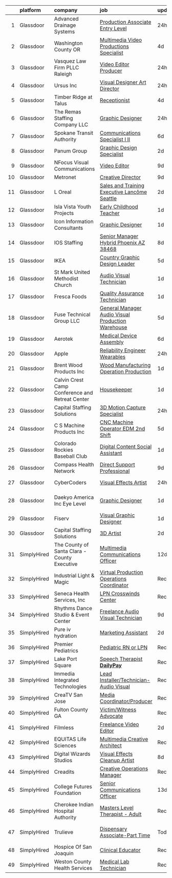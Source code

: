 

|    | platform    | company                                          | job                                                                                                                                                                                                                                                                                                                                                                                                                                                                                                                                                                                                                                                                                                                                                                                                                                                                                                                                                                                                                                                                                                                                                                                                                                                                                                                                                                                                     | update_time   | location                    |
|---:|:------------|:-------------------------------------------------|:--------------------------------------------------------------------------------------------------------------------------------------------------------------------------------------------------------------------------------------------------------------------------------------------------------------------------------------------------------------------------------------------------------------------------------------------------------------------------------------------------------------------------------------------------------------------------------------------------------------------------------------------------------------------------------------------------------------------------------------------------------------------------------------------------------------------------------------------------------------------------------------------------------------------------------------------------------------------------------------------------------------------------------------------------------------------------------------------------------------------------------------------------------------------------------------------------------------------------------------------------------------------------------------------------------------------------------------------------------------------------------------------------------|:--------------|:----------------------------|
|  1 | Glassdoor   | Advanced Drainage Systems                        | [Production Associate   Entry Level](https://www.glassdoor.com/partner/jobListing.htm?pos=124&ao=1110586&s=58&guid=000001828bb01efa8d3d48e99f5fdfd6&src=GD_JOB_AD&t=SR&vt=w&ea=1&cs=1_1827d4ee&cb=1660200951991&jobListingId=1008064785948&cpc=DE56C24FF6DEC286&jrtk=3-0-1ga5r07orjii0801-1ga5r07pdirm6800-6ec905dcd6ccc3f4--6NYlbfkN0AfGgGWXkGulFxTi1jEdQ6HSFOWeXz4F5c6rZubk9ceUSqZ6Cey-5WDqkKDLmzq6H0f1UUG_PRg8akJTi0t1Mg7kEejpS_a48USjLfwkfLh3GomEbDxFVsczfTKqUQVlsOzY28tNUNY19DNMPssnYqqiHTWOdvdUK4S1WAsBs51YYndkXFeQ7lyUAke-V6-0Biw6Yu-Ao7t867Qnz9QehAnhWkCqRefjhUOpDH8A8CnYQmW33qLPzOCml9a6qF4elwQYcRKmc08qahp3VkspnyoR8IyOa193qn5Nntf6FekfXifmA0snuPLkLtUfRqwyZHlRNZ2PLGZDbWY8XRI2IZn3nY1Kd3PeO12CC48Vaguz81sfpFyMoJSfXxzydrJT-bRrbwN3eTaUJKBR85Wf9jwzn8uC3--g_6_EPZl0txX2de0egNMCnfkL3h7sy8QoXbHYa96zDQCEwBuOTmADJeFNqwHWVGsU3KrgS9vcs0fnjJO-2Vlx6hkpdsgSAP-sz4vFYzvmmItJn0HHzSrDY7d)                                                                                                                                                                                                                                                                                                                                                                                                                                                                                                           | 24h           | Harrisonville, MO           |
|  2 | Glassdoor   | Washington County  OR                            | [Multimedia Video Productions Specialist](https://www.glassdoor.com/partner/jobListing.htm?pos=118&ao=1110586&s=58&guid=000001828bb01efa8d3d48e99f5fdfd6&src=GD_JOB_AD&t=SR&vt=w&cs=1_f2a777aa&cb=1660200951990&jobListingId=1008057098416&cpc=1160948BCBA38B5B&jrtk=3-0-1ga5r07orjii0801-1ga5r07pdirm6800-b5aab68341fefe14--6NYlbfkN0AzY0b1Y_R1OYsC5gwLmtpZQ_BO_KxppBT5eQ6JKLA0ZilQ_honIT0bPnzjjG-jF7_gJ4xFFWJ9HaQvWOlC6AigIUrH0_-HfqmrqVfXU9kJtn8BNtliO3Z-9f1QyQtxmzuIOzNRBEiAgBUByviNZyxZ-IvwU8i9jHfbCFjUyR7ZzEeJOWD5KEjNsFwe58DGcxzGowCKXgZ9Nwf7e0_pzB3Ck_S6Ky4ccsO954FJUktQUemTKtyx-iTmm81csrxgFHKtSc1N6hgQ-GOHn12mysrASSod0K-j0OYPDnpyJfrY1x-rURSdye8f-jlb402VbvnoXb5PXB-PSuRogLLSCwpX3fbo98OUoMBbmTwwSmsQWnfo6OQtqhxcc3j0fFtpPEnoDBvlcOWMs2r6RxR-wbgXyZdfY0FAQUh9fuJTLEet-OyxfCDYwHH-LOmLEPbLBtmStD1TV-4Zq31wFSuGWEbUmGA9RlaVlh_5VDEtMCU5QVLXm0PBZaTo-LvjSBX4KUnlKPAxh8rIL45Wbg0J6qHqyElMh0tUWUlM6XbyHi_xq2kwGLsL882C)                                                                                                                                                                                                                                                                                                                                                                                                                                                                           | 4d            | Hillsboro, OR               |
|  3 | Glassdoor   | Vasquez Law Firm  PLLC   Raleigh                 | [Video Editor Producer](https://www.glassdoor.com/partner/jobListing.htm?pos=109&ao=1110586&s=58&guid=000001828bb01efa8d3d48e99f5fdfd6&src=GD_JOB_AD&t=SR&vt=w&ea=1&cs=1_e543c8d1&cb=1660200951989&jobListingId=1008066070915&cpc=92BEE8AC7E71C1CB&jrtk=3-0-1ga5r07orjii0801-1ga5r07pdirm6800-bdb9dff841971b3b--6NYlbfkN0DLWr0FuvwmpNY589ecXM0wpB-l41nBtAe9mv-PvJGiqTqbP3rxakB5fKySI5HM3y8LScPftkmjvB0y4RjtOU_FtGldX2LHgdAvFGad6Ydvc_naUqRzflwcyc2-vGpSX_gl_pkG1kzQdaz9vnnoU1PvTKEbNoc4w4qfKdHKXWz39UUItBg6O1aux2cmwzSOsI9jbef36WINd3QZfMkyQ6OskTukD0brxShk-mNzLJm6Z3ctb8ssJKWTSQajGw0Ha39lYkrfOWDlBQ_kHiWySs7nLZDiUUoA0memsnO6JlNf8VR0eZ44t7G5b9COTAHIbZvc4Jf8AWA-CBFmwh6bzDq7Eu2zoZI2ZsVKGorCBytZoL1v1vBbcFUM_SH6h_cVtLiLW9taHbuWW1tXoF_ZWIjmp-1v1c82VLneL9W594LHL5D6WLMBS0uH85CpNiIJwZxN7Bznu9-H4AYWtMl-BlbuqkjJIcMBb8F_arIJyu9d3i850HY3SJikoRGMzWutaKFQ2cCqCm6Idw%3D%3D)                                                                                                                                                                                                                                                                                                                                                                                                                                                                                                                            | 24h           | Raleigh, NC                 |
|  4 | Glassdoor   | Ursus  Inc                                       | [Visual Designer   Art Director](https://www.glassdoor.com/partner/jobListing.htm?pos=123&ao=1110586&s=58&guid=000001828bb01efa8d3d48e99f5fdfd6&src=GD_JOB_AD&t=SR&vt=w&ea=1&cs=1_d956849e&cb=1660200951990&jobListingId=1008065843940&cpc=FAE5E775D180B2FB&jrtk=3-0-1ga5r07orjii0801-1ga5r07pdirm6800-4625bd54921741d6--6NYlbfkN0CT8vBT9H5mqECx2dfLV_FONLPDKpIRssxVwtj05Tmm4rA5I0VNOPdM1oYsK66ov5rR-0llSTGPp7A0MuXqOESjJOYDoyszYhL5hevKc6aJI-8zFdopCCHYxAjiNc6fCTmDxk_9CQhZLa4Mjo8YTYTXE-rjr3tqI_e9km63Kf_7W1EAsBZqyC9tu-dSHS21xu6IwyIOmZcKwj3yFswXqjAWZIJEbZKyTYJrAI9B_K5P9tLEhWFIvRIZtVujLHGW_yZZIdh5ZECQF3TOlpjKUNlamMzU6Cu1iK0o-uR4R5xydMxXG-9mwJX2yGSovpWot806F-3Or3B3kzlzmbk4pLrv-X9Xb1RT_LUr-yTrIjpqRLMB9gFVetqYP51CRqwrlCYxGSHPjYsO_yzuNGBwlUFDUWMQcGyK34vIZkE_9znCdVZKysAHUR5d30XmnP68LkeeVg-a5NQ-OIaT60UR312s4kDfxgxTLVd9C7hle2W5kZZNiWIR3gZiJh6S8nzFp0b6-gKdkEjMBuKibPzsOZtNFRFCvYwNyvZBvv0JzgAqiRfOGJifVNby27sRHkLkroXEruT-xOUE2N_3EwIDjhCEfGV8rZF_uU1B7r813LbUFAd6C0jLlDBoyOpTWoJ1N6y6cjHZsMSZ3ufw6bKcxM30YcAg9Pmrx32ugKIzUNx7h03taoFxz7qWcNWjZ2aeTGstEtZQlNji7KxWSWYsZDw6PA1xoBw01kcoCXoff9XfNCaMBpD9OQx8tAgkdw0pOg1BSVqMkCMJGaJRcQDamIuylcG4x7-3WTIiRGFTF4NrESR5hl-IRAsVnkY96_JBLWbcJi5s8vUJcce1bg9qUqDAgh6QfGibLwWq92Bw-4VAzzAWVSAwzwOPU-rJpqV56_1S8Yu9YU0K_6uUi16fy1zpgajyyI4Ie7w1AD6PR4aYDNxZQsw-Yhh83G1AlZ9m7jZpnFYG9oVwm7jlDvBLrb6s993YENNwvZevLdt-pCXby-5M8qTAvP31hXSAeVvlrOU%3D) | 24h           | Berkeley, CA                |
|  5 | Glassdoor   | Timber Ridge at Talus                            | [Receptionist](https://www.glassdoor.com/partner/jobListing.htm?pos=113&ao=1110586&s=58&guid=000001828bb01efa8d3d48e99f5fdfd6&src=GD_JOB_AD&t=SR&vt=w&ea=1&cs=1_e12d7a45&cb=1660200951989&jobListingId=1008057360043&cpc=7F925F5888094D6A&jrtk=3-0-1ga5r07orjii0801-1ga5r07pdirm6800-3402d8197f4f5685--6NYlbfkN0Br4thk0pdpOurELnUPGQS6EXlLjFQ_cb75o-lTh7Fi_dwvhdvifNxpR2UmGjANAovtNxu5gWyR2v1eKT50JiKg8VsExiV_vQ9AIIfKPV9icG1uAHFAyBtGJ-To1H1EpheQrIXj9ol5pMmBR33j5OoVSihZCdfHJDUtAbJtpwA_hovJ0Gg76I_ohTheyn1NTT80PmdFR1Ju8oejW65zu_1osOQAfQ_A06rSgkk-XC4dUCGztG3m6lBQ4LG6VUmVA5tfBMqL_0_gDiU0S18qTVTtN83GOGrBpx8jeTr0Bu6i6_6nl2YGp3hQvuUygNpVvuldCwq74pm4dPb-nKWVV5OvVQ4r1UsvflIvBY7vIl-xyoW6Jxol9fA2E33c-7SYMECuZ27oXd6c-P-ackhqEtygb2nUQqbiFzAcg5s1ozE5_xtR91EHwjWClV8B7j3OHaMhfCFBTTuqLyTA1pwqBmQwf_G881kKdEI2889pdjl0jd0QE8IIvPRQ)                                                                                                                                                                                                                                                                                                                                                                                                                                                                                                                                                                 | 4d            | Issaquah, WA                |
|  6 | Glassdoor   | The Remas Staffing Company LLC                   | [Graphic Designer](https://www.glassdoor.com/partner/jobListing.htm?pos=126&ao=1110586&s=58&guid=000001828bb01efa8d3d48e99f5fdfd6&src=GD_JOB_AD&t=SR&vt=w&ea=1&cs=1_321bd2d3&cb=1660200951991&jobListingId=1008065028490&cpc=84DBBAA61F05C438&jrtk=3-0-1ga5r07orjii0801-1ga5r07pdirm6800-fa32a7f8d068fd2b--6NYlbfkN0CPEiJEzZq4I_K6S6Q9VC1QMfIsI0INZ1UYi7vjgDL48QRk5qILklQZp1k7jhka0z7IhrF7ljLYNlovhoEDBg21S8-8Ilxvmvy488jMGjOSOr3j-z6Mk1rCaPQQSVYJLmMGcAtX57hBWru5y5G4xGZh4xY1B-eu-tt7sfaFlhxeirWnZeZmT7e-zjbBrGSsMLMedmTxskMlihusjFe8d1MkQ51ikGsqCyLBaRxGFbWHoD0SkBPc0W2T0PbfM8EhRNQxovMCA7F_N9WVdruTcfNMlt--MK5QVcUSzMm5fxkMkc4W3dbsr-yRHZzECc4Wn5MIoe4q2idUfBQY6-KkCBChdnYlI3QZ-xqP7ajTl8pXkm4dkkHvDvqXgoj_Cja84xY6iAdiHWt30dJMv_Q12SPfx_vKON7CcRTpa_tWgbcjtd4Vf6PKj3YBcYrp7r621HMhNsPOxN2VDoS3KH3fXuudKQwLjN2bMYKb8oV8lHXLL5f_OuVExGa0fAcvt7y2yCiO5JVpjdRB1w%3D%3D)                                                                                                                                                                                                                                                                                                                                                                                                                                                                                                                                 | 24h           | Pompano Beach, FL           |
|  7 | Glassdoor   | Spokane Transit Authority                        | [Communications Specialist I II](https://www.glassdoor.com/partner/jobListing.htm?pos=104&ao=1110586&s=58&guid=000001828bb01efa8d3d48e99f5fdfd6&src=GD_JOB_AD&t=SR&vt=w&cs=1_9932ef22&cb=1660200951987&jobListingId=1008053269999&cpc=967BF0C4231BAF98&jrtk=3-0-1ga5r07orjii0801-1ga5r07pdirm6800-ef3daf441f291ca9--6NYlbfkN0Bm17id83gz0cVTF-yeVyZLF7FZLQq5jOlPM2qWh4QNomnenN323fOmCLlXZeTWMXbkTKquYfFXwRa-gBjFWEOipQatTPS369RJqUq3luns09ofznsg_FQcTaM7rwzojCNHcxltuOvvgUNqM-OJpbNyKUSPHeCw2RzNkA5CAypZwH5CeDFdxd9X-QHSbALiKLW8zSE1yt1-0fr7jcWbeVCJZLZd5S8JFaoirQ0cL6WxUtn2VtVpXogYcRTtS_M7fUBPnN2HxbOS65lULfd1BlMMk0KIxdDms6cU7vX07UWZ5StlV4_XS9H-3lVsgRnGUEUjxgUqIsjGSMz-0pKEQLZiU3dA6gd0vuGePWgG90KpV1iGp6bWxMfHNbwwtkEBNfIJSZGxQY4gtG4FgTVgW2TrXOXvAnNOeV4-2g0YgbxQfZUeUTWVKneglFnic_xTWuoedC-NpU6JhQ3ZOgwZtA6X44OXchI8f4kU6B3RRCuTpfUhbat9cXBKyV4ooK6OvFcAGAdzPuWcywnj44TdryJeHnXiqVnBWrfi3hLbiEFAte73_UzqptMTkhMSPpoSOEZv-1iIwl2lvCKNET7H_NYvOmb3eNR4Gyn_3UebJdhb9BgBWt2zZ7Zejwegnyvb0pO4Npyr7r3oxNlC50reHDqYPcwk76fwC5OV9GeyqvJAXVf4Yj5diXIiDpkIf_bu-8RtLtJhkdoto-lX7XFnthmX5KBQlDGP-5c%3D)                                                                                                                                                                                                                                                                                                      | 6d            | Spokane, WA                 |
|  8 | Glassdoor   | Panum Group                                      | [Graphic Design Specialist](https://www.glassdoor.com/partner/jobListing.htm?pos=122&ao=1110586&s=58&guid=000001828bb01efa8d3d48e99f5fdfd6&src=GD_JOB_AD&t=SR&vt=w&ea=1&cs=1_e28276b4&cb=1660200951990&jobListingId=1008059929479&cpc=AC285F3A3ECA6BB0&jrtk=3-0-1ga5r07orjii0801-1ga5r07pdirm6800-0e4550277865b6ae--6NYlbfkN0Bo_CM2a8GgFIiw_-9fb5ug3xmG_MFCzpxBl7ntROtVZY8vaamdbhFsLTVNaHi-vU9EYboWp9GGldm8INJpCJGaeUooRnAeViLZ1Xa532DKn6HaOLmXS0bCL29dpl2WcYk0MizOc2orzkQ5hHlqOpR9-3UzuzWc85yzdU01NioCXNZE8ixS_DrxtBEw7Wj-qhQzAYag4ChPqJclMFxR6G5BZvn8acI-Sml2xd1SHssBKKpt4lEDXxCRmvyezBH-NwM4bg4AHnyPlbVg79K1V3EOeZpBbyNQm5i6I0ZQJMJ0_BgMSTUrYe3ThkGmqBjUbFTznnGBbVQ8pOu0pgBW2-O-pcSg44HICruV0ZKoefEUiCVm9juj3yHv1gMo2kDPoFmunPXhs5H2wWP5j-7O9SpxbFvEe6mVHjYX6qXB0FgEg2Z1IMACf3wlTwScT1p6-gk2tNHYVwCHVsBWX83fOqClpyqonoSSsH91gkwbOsuUmO_4-rO6QmBA8uzms4iAdYs%3D)                                                                                                                                                                                                                                                                                                                                                                                                                                                                                                                                      | 2d            | Remote                      |
|  9 | Glassdoor   | NFocus Visual Communications                     | [Video Editor](https://www.glassdoor.com/partner/jobListing.htm?pos=114&ao=1110586&s=58&guid=000001828bb01efa8d3d48e99f5fdfd6&src=GD_JOB_AD&t=SR&vt=w&ea=1&cs=1_9973450c&cb=1660200951989&jobListingId=1008044745124&cpc=1FDE87803EF93CD3&jrtk=3-0-1ga5r07orjii0801-1ga5r07pdirm6800-cd67fc8354c3cdd0--6NYlbfkN0CPEiJEzZq4I_K6S6Q9VC1QMfIsI0INZ1UYi7vjgDL48QRk5qILklQZETsgXmrIcJ3RbwxEKTS-GeFnaN7HHC0qf8WliRQfpflbY3oW6qNJrtIKqWOw7AdzVTgnxNfViukoyEHGz90V949r9o1vL9a5bqzRIxXscYFyG76gSFNp5vGN8GgOlBSF8uBv00ubxgZ6vKc4KatKM0tSkcYzDquxWUIBc3RvNe_3wARAfybUqZRZ-5J5m9py9v-GdJEYK6crdyR1YkerDLkLSqBlKYUE8uJwQ0vLPg_33ZebELqrk2Kn6QvG9P0XVT3HK1aluipTqMJReVzUtwVCdLUh3DKYef_UsJm-V_H47LRANJwZIYVhaNXK1VSDYWMwJkgHvrzTez2lYh5by4zkjvNjow_vscF_3KHtozEAhuVHGSeLlS2pPe9TOR1cVd07JelnqV_GSOJS8DriX492GbkUnZk-h3CGaSIZcUyDb2kXDU93KUlb0x059CdW)                                                                                                                                                                                                                                                                                                                                                                                                                                                                                                                                                                 | 9d            | Lakeland, FL                |
| 10 | Glassdoor   | Metronet                                         | [Creative Director](https://www.glassdoor.com/partner/jobListing.htm?pos=101&ao=1110586&s=58&guid=000001828bb01efa8d3d48e99f5fdfd6&src=GD_JOB_AD&t=SR&vt=w&cs=1_495d5e31&cb=1660200951986&jobListingId=1008045628741&cpc=15C919740AEB52D4&jrtk=3-0-1ga5r07orjii0801-1ga5r07pdirm6800-920ae2f6a3835b43--6NYlbfkN0DMTJFNazCsCawtoKYiKsHljvJfvvsE63wOOrtIOzaVYVhM5ugBzKkqyGhVJPrrR4QcXf1YckFQOi9IMfZs_xK3yld_WDAbaUPP2pfmG_wZOt2Yp2QQVPf8GjuHiq7JjbNZbfpDRQfvOOgYryKuVDAA3MVp6CEApm8fOfcHPgcfqBUCnNvN-80Bt28jUyZl3jAJ0R6an9OywrD5wBtEtJJty6uAwxYro9YiEvfptr5jwpnU_nAOeSs75SEM0fDrOUqkWKiDTxx-WAc9hljSPCYdkv9Igi5UA7kLNt2GWTqt0ujvEpCY9g8iqDTg3BkdXDnroAWa8G3N9E4XQTVNj7VqIdhO5CI_Ko_Z3WTyCzP0Nko6zhKNIfZ97r8ykNuR_Ni4_ZMbb8bB4dl_fHX8wPn-hJrh9qMEZuqLeRILCafEa1o6mxgNgLuud9kQYh4Y2w-GAFgRjA3jS2h0rRr6ItZ-EBk5ak-mLS8SSCu-i68w7kQ_eswMLZEbbGYTzrukqDZysTPE768uz_Xh7mfRJ-ixkh7jyYvAPsuUNISf5xrADO_n1ZJbuR76eqtjwyIjVypWKNBHPgBXdhnrOyGrm-MMiu8sTD1c015tiuchCOhqObfGoQxJQXwL4sLrU5pKUhClojQkuZV4rcA80frbCpcxGuQXPzFwMkGF0nMUGmeVuz-enug_fRnn-Zx3bo7mz-sJypBRlAztgH-6OstGP0WgbyWGZd1BzXc_5O2briBkQw%3D%3D)                                                                                                                                                                                                                                                                                                     | 9d            | Indiana                     |
| 11 | Glassdoor   | L Oreal                                          | [Sales and Training Executive   Lancôme Seattle](https://www.glassdoor.com/partner/jobListing.htm?pos=121&ao=1110586&s=58&guid=000001828bb01efa8d3d48e99f5fdfd6&src=GD_JOB_AD&t=SR&vt=w&cs=1_92d879d1&cb=1660200951990&jobListingId=1008060382777&cpc=9908D8D4413DBB8A&jrtk=3-0-1ga5r07orjii0801-1ga5r07pdirm6800-5a0953414041bdb7--6NYlbfkN0B--xwTx5z5GtX4kwB4PKln9ei78TGhUZ0jXbBonS0qzEhzYeEaBt0GkTPTcdrr5MliLNuavia_JvRLLb9DVpMTc-MFo1BFzkiA5dE9o__94-UVW0HQN0dyvXjsxEcdFapHPzbBq9TzAudNW8BpIKZ8SAeZFeuNoVrGibQWO330-I6HvUuirOgdrMZhCZXNIHNnWnCi4lenosJpTo8JAi1OvffTg7Aw0FShga-TArRO4dIJsV9R7DnYWhB9DJV52w-vkULT5dZfgu38qQwhDXA_MrG7QTZu1va5xmuNkrkrEMfOn78caIzR0sdZMbmMWUQIaparadcNT_AGtUt6Dxk1VnLtINEf8IkaXNrNxzpy4N8C0ufuG8MEEZpsM7hQjfmKW8nRgKLsDGopbQUIBDMJxivTLE_JwPmWa8fZuObrhyr-f-gIL2QdNn_xVxU9ChkGae47Q5NEVqCkEzLMms9fQkBSO-jLZqsBOdMOHk9LJ8TwWkXCVTgkZU9p8Eh-gwetu4B1oWPEIdmP2hSqwpJnNTjpucGBHNh117G3XUoNxg%3D%3D)                                                                                                                                                                                                                                                                                                                                                                                                                                                                        | 2d            | Seattle, WA                 |
| 12 | Glassdoor   | Isla Vista Youth Projects                        | [Early Childhood Teacher](https://www.glassdoor.com/partner/jobListing.htm?pos=105&ao=1110586&s=58&guid=000001828bb01efa8d3d48e99f5fdfd6&src=GD_JOB_AD&t=SR&vt=w&ea=1&cs=1_9f747009&cb=1660200951988&jobListingId=1008062908236&cpc=1C3318CDCA7FE79A&jrtk=3-0-1ga5r07orjii0801-1ga5r07pdirm6800-42e096da67482c37--6NYlbfkN0AY4guaBc_odNxnJHTncvfwFu86WvDwtbc_K-gSZc1x5KUyCNRpwyTy3urfbqEWh82FdvnTGRizRh6S3hl5ArF2_NxSXGWLquhlKNhBdSvijE-evPUecInQilfJ1IOX38Fbo5ZeKMNLE0goBu_0Fh0CGoLB71Dsp0iQtiznmBNM9Y7k6ejuHJ2wgm14bBYeK0VnL97b1q6vwPlb5pRJgYapDgXQQY_yf8jo3izK_s3xKoUDj_F80YRzJ01CTYH0UwjqWCWAzrHNcPK3GXgN84O0M-gI54QdJIqaf4BN3BQIWWybTQuPUCi6mRSI0y3c07uMPM-tIAEfhCoO9u9IpBNg-cVIf_4W7u49ivgFmWiIwT1SENNirvTp3d4b4EucuB4Ed7fhaDaZRhn5oQRARAwndN4tr0uHPNfN3oqnIGLdBAMVvpBc6jeFC9MrIQac1nUvFqFCgPtlANg9pDtk8clwhjFMSjStKHG_obuFPuWQx3YgST7KOtoM1Iv7q9VUuHaTB0sxpUXo0Q%3D%3D)                                                                                                                                                                                                                                                                                                                                                                                                                                                                                                                          | 1d            | Goleta, CA                  |
| 13 | Glassdoor   | Icon Information Consultants                     | [Graphic Designer](https://www.glassdoor.com/partner/jobListing.htm?pos=128&ao=1110586&s=58&guid=000001828bb01efa8d3d48e99f5fdfd6&src=GD_JOB_AD&t=SR&vt=w&ea=1&cs=1_6e9798ac&cb=1660200951991&jobListingId=1008062649510&cpc=9908D8D4413DBB8A&jrtk=3-0-1ga5r07orjii0801-1ga5r07pdirm6800-33459f4782cf66ff--6NYlbfkN0APudME1iZQyqIRdT3ujTtTnVuWAF03DfIsZXN7IhOR9SfEN2BLZHYomRVvRwdncKrNG22P6bNRFRLvpC1B8gO2urVX59Z6iyVoTlwECby2FmQh5ETISnoC3NgvLcR5fnRMe4cJfT-x1I-9FjkPU0NkYclKrnmeJATLGZpeBkyLC1d9ImGKvLYS7ZGx9rM77Q4v7rAp5sEQBpyH3yLzWBVhHVDT_YeEAKL8ForbDjg80E74He57K117q0wWJxXAFFFLOmpNNM_hmclN5sZHeI8C_D8btBFPFwwcWLqasU0hpV4yoMIilEtqhOU6bZKnBwrSuIvjdRrEwscA4bBSxRAkVmgzGa8vdXiaJQuBb8BjRjyCEqfLdubReKovV_hoISvBEXVjbg4qfX31oceEGA6bupNIQYLbEc6wXpv_ZD46lBmFRz8DVZtP2CakUgDqtuHhm1irtpAOn2iTu6Njs4LwOlLV2QcPZcrKoXYlsseHfCtAEW2yUt9aAv1AABwvSKhiw_kW0eCjKg%3D%3D)                                                                                                                                                                                                                                                                                                                                                                                                                                                                                                                                 | 1d            | Remote                      |
| 14 | Glassdoor   | IOS Staffing                                     | [Senior Manager Hybrid Phoenix  AZ  38468 ](https://www.glassdoor.com/partner/jobListing.htm?pos=127&ao=1110586&s=58&guid=000001828bb01efa8d3d48e99f5fdfd6&src=GD_JOB_AD&t=SR&vt=w&ea=1&cs=1_dc5a4b4c&cb=1660200951991&jobListingId=1008047162261&cpc=C19BE7EA145E205E&jrtk=3-0-1ga5r07orjii0801-1ga5r07pdirm6800-0410741020287f3c--6NYlbfkN0CQvzR-0fx0RhHUGHjGVvHP3M3qYtzS7j6jJpnH2r88jZ9HSPqLNXaEDmMRavL2zeoEjT616t1Wd6zfcEKnqRLUB2Y5YSDrN7m2HIhRnf73xNOf8LCsuDSC8s1Jboo-wgoKVC0BKr6vyw2gaJQE_7Ti0XRtq3H1JirQPuRA4sSlQGfvUlFsP0gOMtt8nTDfe5ySgjXaBl1btCuBybp1tvob5-K7JJ8cRwGOngXPZgRXGmU9UUX9klYAd9rkyjAQ5eRYu0RpA1HnuXhrXWbkTgKBkVXlQwxN28bkrf2qZ_ar7_IRZ4K4FzviBRJJ0kib1ejca_5k0osLrVEPG4EnRCDb96Y1hLNv9K_KBON7A98PLu0fKe3sXvZ8Siak1oaJNnfMyDQl-s5W82SwVtnW1o7bv0ektu9wDHPpZ44rzI8Pgm4P2sBdyLPvQ6o08zgYEL5bKeNR29ViBjXAmfYFrR61kBjrmTW1hbITg9p8CB-bxc6_ws8UB_UF9wYef4aZjIFa6IqitlyDNIFrZatiqEKdvyX9KTDkICk%3D)                                                                                                                                                                                                                                                                                                                                                                                                                                                                                      | 8d            | Phoenix, AZ                 |
| 15 | Glassdoor   | IKEA                                             | [Country Graphic Design Leader](https://www.glassdoor.com/partner/jobListing.htm?pos=117&ao=1110586&s=58&guid=000001828bb01efa8d3d48e99f5fdfd6&src=GD_JOB_AD&t=SR&vt=w&cs=1_cbb0b13f&cb=1660200951989&jobListingId=1008056264221&cpc=8795CF9063CD573D&jrtk=3-0-1ga5r07orjii0801-1ga5r07pdirm6800-e6cf428c40efe8a6--6NYlbfkN0Duvs8W9J3ng6gJug0TleWEiZhMTn3xkaahiVgbeU0KWY7EIJvg5hnSIF7iYU2XS_1BW52QdoGLdx-MIzO6QsmLd056MqtReCBAHWzQfIfKf0mO93tpBRt9br3AOhpUB0448KnQaXHoAWilIMFVwzOoNYqMRGmc6be0Q3NpnJy2t3h5nBGkK-EfUChSDGzfgqpPULui_gSoPPkWuY0P2eEsKHcAuPQoxOjr9C9BRKJ1U-IuB-pEbOnSJ7ROvGjVglDOEZZJXyjMzQiBf_JDLVmYtvPOsCn0jNxu48y0g1guKizuwD1j-FFsQUh9dx_rdFegZsoUXnXot5XDxErKqWUzqq9Z92pvvzgFE2GVm-jfJUohjPSxYw9B2rgLUyoZluTfbPO56tAVtENjXBkuZjNgPVGVsSPmmU0iEenGs5qWMJkaFZZkxMmv262Ep1a65QGY3kn9YC8mBfYH_QWchLhII4bSPydNLnrqUmgadXHDBdzw4QdsnV1hT9GHbmJ77TufGGyYKk1yrmzMsVcwAfdcxeKYG1dgyA5W4oVfoYUagHR-BTy7W_JLmFu_VHYCpu2NFxd9dlcULA%3D%3D)                                                                                                                                                                                                                                                                                                                                                                                                                                                         | 5d            | Conshohocken, PA            |
| 16 | Glassdoor   | St  Mark United Methodist Church                 | [Audio Visual Technician](https://www.glassdoor.com/partner/jobListing.htm?pos=108&ao=1110586&s=58&guid=000001828bb01efa8d3d48e99f5fdfd6&src=GD_JOB_AD&t=SR&vt=w&ea=1&cs=1_4c29edc3&cb=1660200951988&jobListingId=1008063027708&cpc=6BBECBC74F3AC36E&jrtk=3-0-1ga5r07orjii0801-1ga5r07pdirm6800-6e4ee7e4604d3f7c--6NYlbfkN0C2SVAOpOeIWQkPp9EeCSLxTLheLRty2uanDx8E9nXZ3rFVmSnLRG2mN_7jzAXtY4LhuQvNzz5Vx1cxdoxrZJp09jcaadZAMEoB8jO09QTrXntNjO0gkzjSkXG2Jsv3Yt6Jt0zAiZIcbjwPBKhgUq36-OkEOeclGHHMAbvC47HFaP6PIFgUTD_436KENfo0MIx6nqlIpMqLva-5vf_mZ7l3GDBkietZJuIWY-_5ETif58IsCUSAy8hrSTPxaGgsRcMJ_sPE_pZY6p2KM0tS0tvrOGpBHoxyaHqciU8yWq3rCp0hkRiJdBXpcKzMure2bTWqbJ8A-TE6-BUVlEEzUb3FQg_yZsfjb6hO1pIoQqzDkEMBfLg2r2I-Fbr9LO5zW5iYv2ngBOXCBRLVyoOzABUuhJB-A2P4G6fDpHeWaS2KSmC4cP93spq1GIbkLjmtyaTZ8tFroKG7nKRT2i0ylRDDudyXzSi2iY4IWxRdkB9Ol5CbATc06afSY6TEihQcOKo%3D)                                                                                                                                                                                                                                                                                                                                                                                                                                                                                                                                        | 1d            | Hanover, MD                 |
| 17 | Glassdoor   | Fresca Foods                                     | [Quality Assurance Technician](https://www.glassdoor.com/partner/jobListing.htm?pos=102&ao=1110586&s=58&guid=000001828bb01efa8d3d48e99f5fdfd6&src=GD_JOB_AD&t=SR&vt=w&ea=1&cs=1_fbfb5c7d&cb=1660200951987&jobListingId=1008063138603&cpc=7B914D47B0B0E7B2&jrtk=3-0-1ga5r07orjii0801-1ga5r07pdirm6800-de89ddb6f72be354--6NYlbfkN0DAwgduWqBP7ymGN-lTADpinz2i-23XbRAyg5ywqS-MDeAVr-qZ8jm28lHa_aICVZZqN5wLTfVHhwdbkYPDsfSuJjXUjQmY8pu11chstQfBrqCsvuzVhkrvawLiyYfcUQBteV4NTFYQqDOVU8Q7t6mi00Ixl6EgjUXL7Lk0SyiPbRal7XMLk87vpCArXSYWKchj0SXO-p_s8t2p6bMtJXaChNZ7KJtHvoVzdU26ES-6V1xRdpHBRAt9v1BoiffvbA4yM8IlJ7c4xD6jTupZ4EF1JN3kNvfhQnPmrgYcNm_PBDF6uz5fbcluaAXSBPazU2Rw-93FkEF_KdlnxGqbey80FO2NLH3mmrbCK-qZ0qarueYFGgNwNsBk_u4fT_C6v1dfiikXtosmdn1GRc3QQldLVYYALEPuYs9Xhj2FQe-O0j_Jd5kbEOSWM5tiK8WRzYMSnEnB_7WLMudY9pnPZrRdt5RrnZJqGmXO4gRGmvmtOJ4RU5E0ECaTQ2RfA8pxhq3BsToG026hQA%3D%3D)                                                                                                                                                                                                                                                                                                                                                                                                                                                                                                                     | 1d            | Louisville, CO              |
| 18 | Glassdoor   | Fuse Technical Group  LLC                        | [General Manager   Audio Visual Production Warehouse](https://www.glassdoor.com/partner/jobListing.htm?pos=106&ao=1110586&s=58&guid=000001828bb01efa8d3d48e99f5fdfd6&src=GD_JOB_AD&t=SR&vt=w&ea=1&cs=1_ded5c241&cb=1660200951988&jobListingId=1008056280938&cpc=8A48E7D5890B96AC&jrtk=3-0-1ga5r07orjii0801-1ga5r07pdirm6800-1c5d57db976e26f2--6NYlbfkN0Bi7onsqsBqaCFSbinAtal3krtvaPzwo4fD7SpZ9NsDFbyjvfhNcBQ7TkCQmtUjqx3z_fh2DUswe4sAeDaLR7jTlPdw_tm7T3Bf0z8NdYg1y0YaUB6Q_p5l5Yl1m_q0PEwapUK6X6RHxH-dc62_O6ztlR-ENuhjPvRgQRyIlSt6IIimP5tO3-F9cNBuCr2PtkNrnGW4sVao5zkGtkiqjNIAqrrJFj8tQO0bJHdtvD2ltp2h8y0EudpoR-R8jqH3i3Crta_qytMofhZMcbTB-u_KZzeeAJ_POH6NhYxUNULRSITeqT9MSJxlyMPR9rxrHqz4O-dhHvOrl7zW4tmluFIvVCEclXjUtc3HD3jnl395kusNU-DIaR247WuEkHRWHH1U0wLn1RYhMIEoSoQ9pAUbKI3hGtlOFu-Vb0uuWg-uZ5UMFm_g3p_gTgUCFVqtpC7Fi_t_yX5RaEfe6_9uZSdUsHqRa120xwk4Sr5XpFo83XfncxouoWY9mzo5X0s3hJyKpdcgQGNmJqU-m1UWKfiTxLaTiMGqIgTUajtUXYC_VQ%3D%3D)                                                                                                                                                                                                                                                                                                                                                                                                                                                              | 5d            | Nashville, TN               |
| 19 | Glassdoor   | Aerotek                                          | [Medical Device Assembly](https://www.glassdoor.com/partner/jobListing.htm?pos=107&ao=1110586&s=58&guid=000001828bb01efa8d3d48e99f5fdfd6&src=GD_JOB_AD&t=SR&vt=w&ea=1&cs=1_11cd0fda&cb=1660200951988&jobListingId=1008053229617&cpc=93B1EA6E25C5ADFD&jrtk=3-0-1ga5r07orjii0801-1ga5r07pdirm6800-1b98a10a2a1fb40a--6NYlbfkN0BPap4QqC-RfVDUf5v6CdXejzmkfgD3shSagwWhZyoTiWcc9ksImaimfU62DWrMBxZ7HzWEyzm18ckhha4vhpci5mjyNwRKmPXuGx1u8V4GjNhRJrEGVGmuf72F7yQuN38Nn0BDQHlz0yO-xizoc4S-9jF-ut6wK2evEu9E5EIzf37RBu4Gs183cfs9SJzlsubNU3sQJ-soXcLKOPTCxckquY-pqT2iz0kWwsNncQOWlwrRzMVCUvZnIjW5rfxtjhi9D3gyinS2gsEVjGuElrR2ESVerArAIMVvmqv-BFGtrrUOYNSk5nmHLyNUbWkDdYa_j9fTZ3YF1gGXqPcrGBZujNBmDk4mmw5bXq6FoRS2HuSizGs7s4lOUnRRRtXTqK59YojGVdGBgHAvQanb9zEWyldSBnooytm24JlZV_beGbqkGuKSDjpCxZ4-9DgME0X-04vHucFbaO0HO-zwS4xZ_PX_bitBOJK3fADETJkA8_Qyra5NF0HsC84ksoLE3qkeI2HpKg5_Xp7BvYIqmenf)                                                                                                                                                                                                                                                                                                                                                                                                                                                                                                                      | 6d            | Boulder, CO                 |
| 20 | Glassdoor   | Apple                                            | [Reliability Engineer   Wearables](https://www.glassdoor.com/partner/jobListing.htm?pos=120&ao=1110586&s=58&guid=000001828bb01efa8d3d48e99f5fdfd6&src=GD_JOB_AD&t=SR&vt=w&cs=1_bb6ba2c8&cb=1660200951990&jobListingId=1008064548803&cpc=8795CF9063CD573D&jrtk=3-0-1ga5r07orjii0801-1ga5r07pdirm6800-a985352fb30bdff4--6NYlbfkN0BvKrLyj5gPmtZO9T8euul8TCxuuKNOtzRJOomxnwSEodTz2Bc-sPZlO_uSwsktAegVBy_t2KJBZ7uv_-jSZPkFgZ5_gcg9UDJhfpGBotJHH9lEGZLJwU6jZcg5R6QLA9RnzElYAE2cpwVa9NXWnBkNMN90fxPzKN9wDQ9Vl9Uryh2LatFX7SHw4yoQ28AtFrVNAYHBRdIsSxjvMVkmiwImdF-R9Ud3y54siNmCX3-2RZYh75jZ0LsNrZX51lceHKYyTb5jBMrO3oyM6MAi5C1zy-0HdpiJsBFkIuL5dk-yMBgZ9OKg8Yex5bk9fJfLeC0vVps6EoTs3zRWg6f_bB9pmlCDi2HiTXkh2R86XXFaQx0Tnm3SrOL9YT9JcPKMrRnHZpRxpfmaW_f07y5w8blBs3C1VVEz1iR9mXToSpWkQYLliusIp6gA94Qj1sgKqLVMkF2-ZSI_kC5HxA43lOQ2i9u4uuWO37TU43yA6jgBTMM32mKVG9IVcKCl7SR_By9A7nZL5MAiNEdZI8drMj8VXKEV_fvdJi1o1dxivmVXacpY6HMyIclbdy8Bwyp4AbJMxym6mbpDjjqeZHFcMUM_SpCe9I0I5TCHqCNe1zpEwSQcZxp6R4DKsMJidjNwHOOtYxWt_TvbTdZUCDSmRtLXRYgmW4LcMaqHwGd1Re4aAK92hqelJ0jYGo3oDARHoKf6pRpIxNwc0hVj9iv0xj0rrsk0ZehJH47MjgJY7ya1DXSRduaHdiKf6VEMIV7ShahacuXxkDzmCrUYY6VvOsWUUWbJkwwDvVqxl7u-StlRALEmguA5Xfh8TXr7b53xG3qmfv5O9K2H_yvecEjqbJMqtHK5lUwWhF8aQylgy1LY5j-iUmtNfvPAyMi4BISKDyMGt_5fXes9xuwuScRDO4eBoFlLvz_xTBbHQ82x2SSHgL9o20GbaAXggTckXOJkdcblBWbplhkSO3y4Ax7AD0Rf)                                                  | 24h           | Cupertino, CA               |
| 21 | Glassdoor   | Brent Wood Products Inc                          | [Wood Manufacturing Operation  Production ](https://www.glassdoor.com/partner/jobListing.htm?pos=119&ao=1110586&s=58&guid=000001828bb01efa8d3d48e99f5fdfd6&src=GD_JOB_AD&t=SR&vt=w&ea=1&cs=1_1e69bd4b&cb=1660200951990&jobListingId=1008063488148&cpc=C891152315FA1AD8&jrtk=3-0-1ga5r07orjii0801-1ga5r07pdirm6800-c3953c1f52a06dcc--6NYlbfkN0BdDHiSlq2TKVYTvK036ioTcRDjelCKzvFOpLFiF--0iSZ_aPeCW5NVSbBR6wisfgVLj5FSXNT1xRoUIM-7elMDaWwfRuwIzVjo2xUOT2IJrFeMeQ3wmmPP1qt0TxEnTUqE1z0xv3TFfdSPLUTJ5WIEdUmo9Zafxi308V8j4-0Qt5RsAJJbhnGwlBmxOKbSKOJtf99TZFtpNMDU85YSwVINSf-cncpbvjX0cwVC2CDimhq0HoiVgFJz-Ff-yu_Dqzdu8BfpmBfivO-MW6A5peigKVmJxhz0vXSv5vIlhgs2_ejU7y2RjimFDgocRON0TXKVKinWTuzwwyE66BXqNff9WhrCeukqGl7SkwMD2nQM3pUw_w2I6_YK8kFvCo3dBg6uGKnppBV6LObi9neBAuvrKtct-pyP-5993YpHrKXsCwzxFCrKiSl_HFVf4ZHgqPaDN58euHvlpXQUvXeCcwxyQuRxesHe5zc_70Ie16Qp2twJ4pnKMsXrKlw3e2Xeovw%3D)                                                                                                                                                                                                                                                                                                                                                                                                                                                                                                                      | 1d            | Hesperia, CA                |
| 22 | Glassdoor   | Calvin Crest Camp  Conference and Retreat Center | [Housekeeper](https://www.glassdoor.com/partner/jobListing.htm?pos=112&ao=1110586&s=58&guid=000001828bb01efa8d3d48e99f5fdfd6&src=GD_JOB_AD&t=SR&vt=w&ea=1&cs=1_19d97413&cb=1660200951989&jobListingId=1008063079635&cpc=F7BD8DA794B5A532&jrtk=3-0-1ga5r07orjii0801-1ga5r07pdirm6800-27c5fc7402bf0cba--6NYlbfkN0ATuzukLZvOA7Cxi5gGVTPK8s05ijijAIGQnHXs5Od0X7_GPlbYcf5v5VhgMXfgLkQ9IZimusByKYau2STqgPwxpu3ykYseq3aP3morBXdUGD643HeCR3fl-zDNtgE74FiDGwYlTzL1tV5KNwccgqMB9QjEkQ3TOmV5jnIw4-VdvlOJgkHqTELWz6FQtzMLrT475yx5GhgoKj4YUiOoC6MzhW_s1vkU6Thy32DTuOWXyGvT1Bq4fednAbjbF9gxWCFNKvKZIb9yvnPUyUc6vH_E15r1VRZW3TuPW2lX0gWomTCUPP8GgBw1UxthuYXGrbT0oq4b3elSBFJly1kJNv9L_wxz7ZbVCRipNKoxLh4FiHDuTf_-hiMzclKponHn1sYryanoh0RH5Ditpg8s1UrGiVVVG5f7vX6yeNO-b18v4Z_NVmy1kHnl4No_opkZVeoL5mKNjxUnOsSINx2R3uXNkSDikKo8fQoEQWczsXymlS8gH74o2X6opR7MilWQzXxHdWgr8Chsyg%3D%3D)                                                                                                                                                                                                                                                                                                                                                                                                                                                                                                                                      | 1d            | Fremont, NE                 |
| 23 | Glassdoor   | Capital Staffing Solutions                       | [3D Motion Capture Specialist](https://www.glassdoor.com/partner/jobListing.htm?pos=130&ao=1110586&s=58&guid=000001828bb01efa8d3d48e99f5fdfd6&src=GD_JOB_AD&t=SR&vt=w&ea=1&cs=1_2dea7b2c&cb=1660200951991&jobListingId=1008065488309&cpc=8795CF9063CD573D&jrtk=3-0-1ga5r07orjii0801-1ga5r07pdirm6800-6aa530c68042adbb--6NYlbfkN0AHXq2vAVwR3IH7wgnTMdWCa3HguypIXx0DFudX-u0zu6XSU0N9gDGCMsnO9yvyAfN920Ulw6ueAAeHEoJXJXFLjUxI_6u-FMuSSvc5_V0x1LavMCvyriWinrfWjwZkqLbtRBfPp4nn_ZYrbX8DI09bAXLCRc0Bhul40tlOw9Xt3hNkANhu69i4-JNJftzUUgAJAU0oDAbGMTmVvZNnK-Ahla3Dx6X-cMQzFUXmCSzgxHTUsk-yeNSRMPNd97ihqy0oCvaxD9ewP_b7yZNw23CKlMMm42C7KbYq6ABoZkc9EIqaY3KSSACx57aVvzjPq9qVRHrdh_XpKoZ2x481mAIqAih6dlyYS1S7sLoysgdukaTc7-wKOESpBhtKEWdgfzss5no4R3FK-QbYZdgjesIvN8sFgt1ItXnl-RaE98pUAtdFi8Ym7QJt60Xh0uvYDTl6STgmJwOTeg5sV0UGtOC3fEuYeUZ7FE-FeHlCfjlCG1zGlhKTQPJehOjzOD4dpoXhbMGhPlqhOz1krSN9dndt)                                                                                                                                                                                                                                                                                                                                                                                                                                                                                                                 | 24h           | Burlingame, CA              |
| 24 | Glassdoor   | C   S Machine Products Inc                       | [CNC Machine Operator  EDM    2nd Shift](https://www.glassdoor.com/partner/jobListing.htm?pos=103&ao=1110586&s=58&guid=000001828bb01efa8d3d48e99f5fdfd6&src=GD_JOB_AD&t=SR&vt=w&ea=1&cs=1_c83e1138&cb=1660200951988&jobListingId=1008055389388&cpc=481A43C17BED3CAE&jrtk=3-0-1ga5r07orjii0801-1ga5r07pdirm6800-a8f36db0ff17f792--6NYlbfkN0AYQCUbatXbiz87QBb4IeQxt0ZfzY1fLxbG4pXNvbm8uPd2KAdcRwLMtQDQdlHjnOXF-xHhHi5Y7w35PIaIttJqEXtpRQ9AC-dZbIJBnj5JowyRMfsEPBPanke1PHWQCly1KOTGowfV7bebuyh8MCq7EPgAK5LgljmeEhspQFrGZTxtF8FaZ0-b-UJfNQ9djuoj1L4HDnYfiQWJGvNfBKqNRMhXvsM-5aqYCMBuEYO-MPWKjbxVhK_-2S4iZPGe_-vN0MYoVIL0ewbZZhwJ_FDGuWCBA4qp69euFAOQMDopb-_YfhhkVzfECkRUXFy0HJTY-EGDk_H6-tqnkpDDqHvYPR4-bZK2OCZYahl2Xz1aPnpl5Zt-D8JB5L1vC4VdoahVXPVNyiALLce_9hQJWgNCQEh5s69F_TXbgKDbZLYDeUqtiNnhd0Zk04L4k5hdOi4NY-fddPcbPrMG2eion7NvM32Zj47PtCixGTbBMsBJIfiWbDECBPRsQc8CN2VJj-CeswWs7QS3KAy1ziMAtcUh-qbGsiRtjJU%3D)                                                                                                                                                                                                                                                                                                                                                                                                                                                                                         | 5d            | Niles, MI                   |
| 25 | Glassdoor   | Colorado Rockies Baseball Club                   | [Digital Content   Social Assistant](https://www.glassdoor.com/partner/jobListing.htm?pos=110&ao=1110586&s=58&guid=000001828bb01efa8d3d48e99f5fdfd6&src=GD_JOB_AD&t=SR&vt=w&ea=1&cs=1_25991a7f&cb=1660200951989&jobListingId=1008063327481&cpc=9952A63AB06E78AD&jrtk=3-0-1ga5r07orjii0801-1ga5r07pdirm6800-45b878c6014da77a--6NYlbfkN0BiCUir_JOi7LeCvPmNHaK_7I6RajxiOtwk195-W66Vgjhs77WNsBObFKAEmS4Wcby2iz5KL8AW14uSxlORfUFzo5ojMS7SEiCXEO6xDGetBYZvRPKmnkOv99xCLgjAZMto8ReXLpnuYleKHpwayDET6QLWgmdGVdeHcezxZ2aid9aJmqbOP4-BuB9KFDGoljRmnYag1TUjO51MTLqeBl-PbwML8BxgkuHtqwrG78p6Zr82RLkO_-ZqVuMAHimHg-o9TTKZKuAV4iE6tkiqS2Q9AaKzGwxufTiBaI3IUG2RhvlwUzsaV-5sQjCgAffhnEcqJRvL6NWWje5ceZiis5KNnqHsc_DeMxJ8a3Lt8am4cM7aLF2IuT_QFticV3pijdbUI1Oi0WyQwmMQ8nrduQe9IkJ6cQU98voK7Zwa3XLbXeG-IsDTDXer1cIPzeX9DxndADvyhaw7k4Ods57Zfcx5bTFSWkUsuw38R2HmFEMvb4lS5OsMnSUtVOLJQgHGBAolh8XYsRMZ8w%3D%3D)                                                                                                                                                                                                                                                                                                                                                                                                                                                                                                               | 1d            | Denver, CO                  |
| 26 | Glassdoor   | Compass Health Network                           | [Direct Support Professional](https://www.glassdoor.com/partner/jobListing.htm?pos=111&ao=1110586&s=58&guid=000001828bb01efa8d3d48e99f5fdfd6&src=GD_JOB_AD&t=SR&vt=w&cs=1_3e357781&cb=1660200951988&jobListingId=1008044744007&cpc=F4CC4721A073827F&jrtk=3-0-1ga5r07orjii0801-1ga5r07pdirm6800-45cfa1193bda7a26--6NYlbfkN0DqJkuQiaPCJyIVq_SkHVsR0oPQN9WqkCgg8wQGyZ7tPFWNYnbvi8Ii3586Dqs1_rQqip85HlZg1yGl1R3exbWWJz9ObgsKVYzn-r1flVgOTLFd7jOc7GbxjqMtYtUAnrxaF1uMPEOo-qEy07imwNZ1bg5u7RGPQXunn_YN4OrsM_LECxhnzkZUcGU1VS7_SxODnOh6XoNKVZUF3eJEx4z0SmgBtmawFg4Uh6LW3wmd6dxuqz0rVlO_D7_2udOnWmphiGoqMt0LwCW_fiN-I2U1ilvCW-cZ5jmZQugvJjDTdI0GQ-ZpEhHm8BQKRijz9rxQS2Y28P6d9Ho04C988qr1Npg20GTjaoWVbUDAlsRAZvsiEzJnxTBwM67zul3Jv8MGvC8THW1r50Tsb3Ebk4VgsqRoiQRlTLJ-BD3aEXytctFDfQ4hIloGn_kZLZrFZVxiTQrGb50Hc2d22pRA1Gudnhh92hHWT5Q2A3qtccw9eSAQXb4kQBAF7WKrn4Oo7NYZvC3akOf-yW99R4dW_-B6PraMwYmH47sw0gw4K9amjrJf8tKVYY3hm6QdVKSshQ8%3D)                                                                                                                                                                                                                                                                                                                                                                                                                                                                         | 9d            | Saint Louis, MO             |
| 27 | Glassdoor   | CyberCoders                                      | [Visual Effects Artist](https://www.glassdoor.com/partner/jobListing.htm?pos=116&ao=1110586&s=58&guid=000001828bb01efa8d3d48e99f5fdfd6&src=GD_JOB_AD&t=SR&vt=w&ea=1&cs=1_0475a918&cb=1660200951990&jobListingId=1008065501461&cpc=47CFDC01B3F81FAC&jrtk=3-0-1ga5r07orjii0801-1ga5r07pdirm6800-2874acc2bd7faf15--6NYlbfkN0CpFJQzrgRR8WqXWK1qKKEqALWJw739KlKqr2H-MSI4eoBlI4EFrmor2FYZMP3muM0eNtLtTzK2zSQM2iKjNAOkuiimAhETQtFff86fs-uPF_nzAAUbOlTC_rAoPMKtiHotajpvf30auoGzrVWa-hNuiUg-I_3E7LZPbsi50xo2rRTFWtfKHRbcK95SoMa9TLXqTFs796MLHSAkL-R66j9ftupT2dlUXKNRmIOX_3zC4XV8AeZJUJMFBJWplsJRACk2Ued3vrtKd6rdOINAnaIGl59_ZNvG2TBsf5kX15Re8a9EKENxPlEUA-uGnTdeM_EHh1LslVrPKWgjKiKc2OpmFwqApM3ePEP4EXcOnKuzrfBLaZE7SvV6a2SKuepEWtfDrIqQCJjpoKyG9pKHevB9qWz4wfoi6RpUg_orr1zuCRJ3oiTOXp4jVWuuNas5ShMbrwlWKCam_-vV1_4ovLeXpnbecHWjgcTiKKkLSXhQcPNFeWdXtAuGmaPY5VgDkEFSa7kh6t_f1_JtUNenw4GcUwZ1I8bzm0RCBscgJmEG2Sdig1kek0ZBrcvUlLFTeRWoLwNKa2UyHZq1u9G_4JgM5gg4HivRl11CWO3IXMo8yBnk6sUrsmyjOu7VAsaVZfoEHES_5yxW2y3cE6yR8qtcHe3w8RL2Znux1ejkfr9aK73G9v0rtJvwpwx1AXHyp9PVhVNDtGcmU1tH8osf0c2roQBY3gVGM0PWNlZF7F8uec-BRZYVJzV6SipehW5FRkHYWHBtVvaEV8Ozrp_n9ii6Z149dhWDOLNzOjKrFdicHVtXhm6exQiwoA9tg1cQ-JtMK_Z_BrWSgGE2uaUfSo85FIVh9Y8UX_1jbOaibjkmI2nuJupRrFUaFNOwLmerKnIEpJm_tBK3rF6uMvOVWcU4Fgm6vTBZfp_EMV8UZu_0-OVXlHkN02Vl8kANdhs1GBRynit22UNWRKSWP9NRaAqu-Hle8IhRRiE39GMWMC9swg%3D%3D)                            | 24h           | Los Angeles, CA             |
| 28 | Glassdoor   | Daekyo America  Inc  Eye Level                   | [Graphic Designer](https://www.glassdoor.com/partner/jobListing.htm?pos=115&ao=1110586&s=58&guid=000001828bb01efa8d3d48e99f5fdfd6&src=GD_JOB_AD&t=SR&vt=w&ea=1&cs=1_3852e423&cb=1660200951989&jobListingId=1008062939924&cpc=C891152315FA1AD8&jrtk=3-0-1ga5r07orjii0801-1ga5r07pdirm6800-56a7dcd857b4dfcf--6NYlbfkN0AYUfIZYEnw0ZWLQ15-hEi6qBVkEbDaUIDtRag2rCwzGPK1xRKJNznJTqjnH6f-Sn_0zZqn66lKwSg_7ud4sMe6HXLcszS9QszcMoGEc8aPczjgcXVyphYMEqseWzmAMNaVO9UCznHweicvlzwodL8U-KJwdiIBvxLOxeFHgPRNVWj6bw_xFYWCVvbch5hR5PXSAgt8DRJboWa03VboThGUuycokJhKwcGpu9rPfVlsDvPDnz8NgZQ8GdZWDtBxXRXTYaH8uaTZFXF873ivnnxZX0NK5DbD5EOWOtY-Koxc7p6APC-2VA7hL06OSNKyledkyDnsOU2f9AUcliYwgJ0YiA-waWHnA1hIJUDtim7LY6XpX_4Z4Ity5h-gQFFUYqDCXY3pltggCcFFcALW-k0z9J78PQFSBbwvgoEXhKLXOpiF53Eb0MUgJLsuPhetI8YZxrlWo65am5KEnE25VAlYHh2pvoNt0l-N2XB2QRf5eylno7ilP82WapYRCnEsPp8%3D)                                                                                                                                                                                                                                                                                                                                                                                                                                                                                                                                               | 1d            | Ridgefield Park, Bergen, NJ |
| 29 | Glassdoor   | Fiserv                                           | [Visual Graphic Designer](https://www.glassdoor.com/partner/jobListing.htm?pos=125&ao=1110586&s=58&guid=000001828bb01efa8d3d48e99f5fdfd6&src=GD_JOB_AD&t=SR&vt=w&ea=1&cs=1_6592804e&cb=1660200951991&jobListingId=1008062585362&cpc=AC285F3A3ECA6BB0&jrtk=3-0-1ga5r07orjii0801-1ga5r07pdirm6800-2be3ea690134f902--6NYlbfkN0BKkHZu3wF05EeDimN_p6sYpKCMArvwa95YdH7UpkaBCoSUOkIYlUzfhbj4TMK_Jy6WEXEh1awJrTUsaMVlB937MW6zt9ZglM79JI4nbgJvwu9hAuQjfaPcwMZd8xk98Ye6R55fadaUC_GRy9CNw4gZCAx-_c3WtJ9hNBKGbeIg4fbQijMng-ZJjRdTw05OoQG4_mUgIWWWthInyL3KlkFnPZBylrp5wq2N7Y2Myy_gynQSqEnxx-I2bMEmwXlPYfOu4fYip1dODWGYPjHrOaxIP_JreFkkMuONseTZLGTHXKugwPpEnKDAL9KMSyn3r4_b_bkcY9EyVa4OihLpIMR1jLWcwTaWygH-T5HguWw3d8Qkcp_lVOruCFSFdEU8-l9-uZGUDPBt5IplPh9Qolp4whMo6-za_RS6nm9WrRd_thKzvvTXrh9BkH7VQ9adnHIT01hVY-VVT_nMm6VFQqg3xtgtKdB46aBULTm6brHdBjwdAYjSfHgp3XmH9rSnfK-VuNDf7A4XlA%3D%3D)                                                                                                                                                                                                                                                                                                                                                                                                                                                                                                                          | 1d            | Raritan, NJ                 |
| 30 | Glassdoor   | Capital Staffing Solutions                       | [3D Artist](https://www.glassdoor.com/partner/jobListing.htm?pos=129&ao=1110586&s=58&guid=000001828bb01efa8d3d48e99f5fdfd6&src=GD_JOB_AD&t=SR&vt=w&ea=1&cs=1_29dda705&cb=1660200951991&jobListingId=1008060992770&cpc=8795CF9063CD573D&jrtk=3-0-1ga5r07orjii0801-1ga5r07pdirm6800-d5e360d18e838205--6NYlbfkN0AHXq2vAVwR3IH7wgnTMdWCa3HguypIXx0DFudX-u0zu6XSU0N9gDGCMsnO9yvyAfP00XmV2TWZ6PQhd4YDCfuavgttClvpxyKbl6UAlErQ7wl0KKzqTdj5Ot45qgg8IvmK6XPkNHX5R33bLBxdKaJKi7TTH3nMeiDstkExAyvkTDztRCH-nSISQEVvsA0wT3qeV7llUsaSdOwnSU-WdWBSgyKDVW7faV_SgK1BgjG8y0K5708L6QGa4_MqvwNxJ3eAWyOmTAKY-bqRzcLpvgw5gDHxkrTZBtoLod6KMxs74yEXxN3TAg1W-Xon-xAQJ2NFaKJxz2Tmu6umjipQ1KnW4h-Ihkytggx7Zmi-oVDTXwYhhtfvaCtX-pJ-bNzxyIF5fVXKCzJhzSnZ8fyMTeytVjtIPhvGdMhSnbbFgKKo7lHHGxOeB7VoflUP_n8oYGjrJG_1XzlBTRE1-wIeu8W3_1VfKaIvae8AwV5EbU8jscTXvDIU6vda7TBWCu31ei82_JyWH5O4dA%3D%3D)                                                                                                                                                                                                                                                                                                                                                                                                                                                                                                                                        | 2d            | Burlingame, CA              |
| 31 | SimplyHired | The County of Santa Clara - County Executive     | [Multimedia Communications Officer](https://www.simplyhired.com/job/WtWdNMwLTioV-spy2gszz56MzIlp3-u58Ak_nk8pyyl9jAUcMEgVzQ?q=visual+effects)                                                                                                                                                                                                                                                                                                                                                                                                                                                                                                                                                                                                                                                                                                                                                                                                                                                                                                                                                                                                                                                                                                                                                                                                                                                            | 12d           | San Jose, CA                |
| 32 | SimplyHired | Industrial Light & Magic                         | [Virtual Production Operations Coordinator](https://www.simplyhired.com/job/GoNrd8hJt9uFzdq4BsE8uE5broyUBG7lYHh-w9LEAGBerH_SJJ_H6w?q=visual+effects)                                                                                                                                                                                                                                                                                                                                                                                                                                                                                                                                                                                                                                                                                                                                                                                                                                                                                                                                                                                                                                                                                                                                                                                                                                                    | Recently      | San Francisco, CA           |
| 33 | SimplyHired | Seneca Health Services, Inc                      | [LPN Crosswinds Center](https://www.simplyhired.com/job/Rylk2uVJw23oEBLoIQ4cqs43Yll4-e6xT4YZa4Ta8WAirr1kJgT3RA?q=visual+effects)                                                                                                                                                                                                                                                                                                                                                                                                                                                                                                                                                                                                                                                                                                                                                                                                                                                                                                                                                                                                                                                                                                                                                                                                                                                                        | Recently      | Maxwelton, WV               |
| 34 | SimplyHired | Rhythms Dance Studio & Event Center              | [Freelance Audio Visual Technician](https://www.simplyhired.com/job/SYjjXBDuTLDWpgVPfCQH5oryqaarx772yrLcpfLxeCCogYA9jMI9DQ?q=visual+effects)                                                                                                                                                                                                                                                                                                                                                                                                                                                                                                                                                                                                                                                                                                                                                                                                                                                                                                                                                                                                                                                                                                                                                                                                                                                            | 9d            | Las Vegas, NV               |
| 35 | SimplyHired | Pure iv hydration                                | [Marketing Assistant](https://www.simplyhired.com/job/iUH2lC1144FFGXff9P-7dSM6qEZF6BLxvHaDLN4n1RI9bVWT_Io4dw?q=visual+effects)                                                                                                                                                                                                                                                                                                                                                                                                                                                                                                                                                                                                                                                                                                                                                                                                                                                                                                                                                                                                                                                                                                                                                                                                                                                                          | 2d            | Orlando, FL                 |
| 36 | SimplyHired | Premier Pediatrics                               | [Pediatric RN or LPN](https://www.simplyhired.com/job/hiZO_C2LGc0zns5u0CW-LLnu5Swqdiw0NjSlTtVu9s4UcT5aPRZe1g?q=visual+effects)                                                                                                                                                                                                                                                                                                                                                                                                                                                                                                                                                                                                                                                                                                                                                                                                                                                                                                                                                                                                                                                                                                                                                                                                                                                                          | Recently      | Overland Park, KS           |
| 37 | SimplyHired | Lake Port Square                                 | [Speech Therapist **DailyPay**](https://www.simplyhired.com/job/UnbmGA5ask0d3rqUECA3Vus0b1qHb1rsdbo-W4HeVzi_DQ2TQoAJ7Q?q=visual+effects)                                                                                                                                                                                                                                                                                                                                                                                                                                                                                                                                                                                                                                                                                                                                                                                                                                                                                                                                                                                                                                                                                                                                                                                                                                                                | Recently      | Leesburg, FL                |
| 38 | SimplyHired | Immedia Integrated Technologies                  | [Lead Installer/Technician-Audio Visual](https://www.simplyhired.com/job/IL_TH2SXPlz2tOw2DDE_I22xSpEewZlkJne33ZaAXd-CmCI5oTmI_A?q=visual+effects)                                                                                                                                                                                                                                                                                                                                                                                                                                                                                                                                                                                                                                                                                                                                                                                                                                                                                                                                                                                                                                                                                                                                                                                                                                                       | Recently      | Scottsdale, AZ              |
| 39 | SimplyHired | CreaTV San Jose                                  | [Media Coordinator/Producer](https://www.simplyhired.com/job/Uv6i-uiTc6OVgitUHl0sNU_A2Y-KGUeJY5ys7k1vsHSTvpnC1WMN6A?q=visual+effects)                                                                                                                                                                                                                                                                                                                                                                                                                                                                                                                                                                                                                                                                                                                                                                                                                                                                                                                                                                                                                                                                                                                                                                                                                                                                   | Recently      | San Jose, CA                |
| 40 | SimplyHired | Fulton County GA                                 | [Victim/Witness Advocate](https://www.simplyhired.com/job/JtvshvXiPpfK-ODhQ_ehnDsX4gOAOCMlcEm6CwjhvV3rBzp1ZVVt9g?q=visual+effects)                                                                                                                                                                                                                                                                                                                                                                                                                                                                                                                                                                                                                                                                                                                                                                                                                                                                                                                                                                                                                                                                                                                                                                                                                                                                      | Recently      | Atlanta, GA                 |
| 41 | SimplyHired | Filmless                                         | [Freelance Video Editor](https://www.simplyhired.com/job/F57dzS09SjhgHE77NFjPHzo9inF4RWQ9eDNyzF5b02h3XkQbCmOgGg?q=visual+effects)                                                                                                                                                                                                                                                                                                                                                                                                                                                                                                                                                                                                                                                                                                                                                                                                                                                                                                                                                                                                                                                                                                                                                                                                                                                                       | 2d            | San Francisco, CA           |
| 42 | SimplyHired | EQUITAS Life Sciences                            | [Multimedia Creative Architect](https://www.simplyhired.com/job/ichTX3k1Ejo7tX1GyCNQsvRJKJYEbv4IqWgcjyZm74n5FB1102LY-Q?q=visual+effects)                                                                                                                                                                                                                                                                                                                                                                                                                                                                                                                                                                                                                                                                                                                                                                                                                                                                                                                                                                                                                                                                                                                                                                                                                                                                | Recently      | Essex, VT                   |
| 43 | SimplyHired | Digital Wizards Studios                          | [Visual Effects Cleanup Artist](https://www.simplyhired.com/job/kkqZXaOG1mVYi_8_TZsl5EWZe3RnXtgf1yRDCdM8gE9RydYvJlysrA?q=visual+effects)                                                                                                                                                                                                                                                                                                                                                                                                                                                                                                                                                                                                                                                                                                                                                                                                                                                                                                                                                                                                                                                                                                                                                                                                                                                                | 8d            | Remote                      |
| 44 | SimplyHired | Creadits                                         | [Creative Operations Manager](https://www.simplyhired.com/job/YOq-NurNUl1nwFk-1smF59ez2PfmyJ15sW5Mf-JfCBGYPcjQ-vsz8g?q=visual+effects)                                                                                                                                                                                                                                                                                                                                                                                                                                                                                                                                                                                                                                                                                                                                                                                                                                                                                                                                                                                                                                                                                                                                                                                                                                                                  | Recently      | Remote +1 location          |
| 45 | SimplyHired | College Futures Foundation                       | [Senior Communications Officer](https://www.simplyhired.com/job/V6ak2-NbvTC8_q6L5YN9xtnS5sHwUnUQ7bm0dkFNnV-Ob9WMFY6sOA?q=visual+effects)                                                                                                                                                                                                                                                                                                                                                                                                                                                                                                                                                                                                                                                                                                                                                                                                                                                                                                                                                                                                                                                                                                                                                                                                                                                                | 13d           | Oakland, CA                 |
| 46 | SimplyHired | Cherokee Indian Hospital Authority               | [Masters Level Therapist - Adult](https://www.simplyhired.com/job/Zb1f9ndDfCV9DwGpRQtBDaD502p99LL1Fuxm0qJ1PxK8iNIQhLI8UA?q=visual+effects)                                                                                                                                                                                                                                                                                                                                                                                                                                                                                                                                                                                                                                                                                                                                                                                                                                                                                                                                                                                                                                                                                                                                                                                                                                                              | Recently      | Cherokee, NC                |
| 47 | SimplyHired | Trulieve                                         | [Dispensary Associate-Part Time](https://www.simplyhired.com/job/xZOSkCz5eCvmlx_1q-uEq6DmUtCq7NjyWYf84-m3PeeFr8Ci6JXR1g?q=visual+effects)                                                                                                                                                                                                                                                                                                                                                                                                                                                                                                                                                                                                                                                                                                                                                                                                                                                                                                                                                                                                                                                                                                                                                                                                                                                               | Today         | United States +43 locations |
| 48 | SimplyHired | Hospice Of San Joaquin                           | [Clinical Educator](https://www.simplyhired.com/job/7hziJJq_Abz7va3c36eunD_OoAv8b468NzKDZxIjkjdoNIBd2ZIHIA?q=visual+effects)                                                                                                                                                                                                                                                                                                                                                                                                                                                                                                                                                                                                                                                                                                                                                                                                                                                                                                                                                                                                                                                                                                                                                                                                                                                                            | Recently      | Stockton, CA                |
| 49 | SimplyHired | Weston County Health Services                    | [Medical Lab Technician](https://www.simplyhired.com/job/ZpSGjvrXR-nkHEEJ5yh3TwbL2Hg3qeylXkuvZt0zSnAsIFwIa-udQg?q=visual+effects)                                                                                                                                                                                                                                                                                                                                                                                                                                                                                                                                                                                                                                                                                                                                                                                                                                                                                                                                                                                                                                                                                                                                                                                                                                                                       | Recently      | Newcastle, WY               |